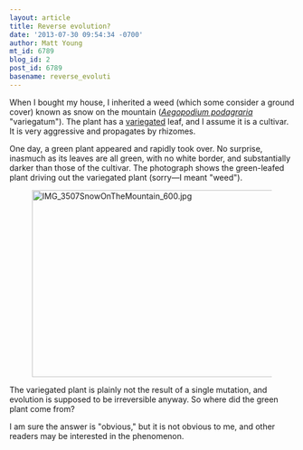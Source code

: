 ```yaml
---
layout: article
title: Reverse evolution?
date: '2013-07-30 09:54:34 -0700'
author: Matt Young
mt_id: 6789
blog_id: 2
post_id: 6789
basename: reverse_evoluti
---
```

When I bought my house, I inherited a weed (which some consider a ground cover) known as snow on the mountain ([_Aegopodium podagraria_](https://en.wikipedia.org/wiki/Aegopodium_podagraria) "variegatum"). The plant has a [variegated](https://en.wikipedia.org/wiki/Variegation) leaf, and I assume it is a cultivar.  It is very aggressive and propagates by rhizomes.

One day, a green plant appeared and rapidly took over. No surprise, inasmuch as its leaves are all green, with no white border, and substantially darker than those of the cultivar. The photograph shows the green-leafed plant driving out the variegated plant (sorry&mdash;I meant "weed").


<figure>
<img src="http://pandasthumb.org/IMG_3507SnowOnTheMountain_600.jpg" alt="IMG_3507SnowOnTheMountain_600.jpg" width="600" height="331" />
<figcaption markdown="span">

</figcaption>
</figure>

The variegated plant is plainly not the result of a single mutation, and evolution is supposed to be irreversible anyway. So where did the green plant come from?

I am sure the answer is "obvious," but it is not obvious to me, and other readers may be interested in the phenomenon.
